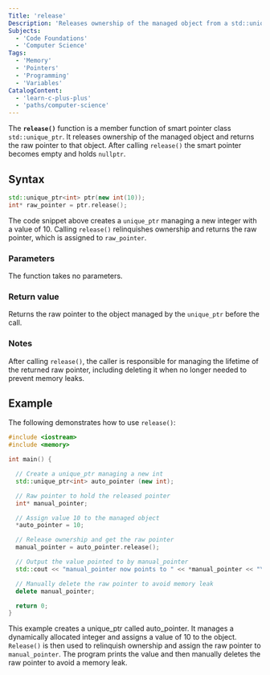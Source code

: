 ```yaml
---
Title: 'release'
Description: 'Releases ownership of the managed object from a std::unique_ptr.'
Subjects: 
  - 'Code Foundations'
  - 'Computer Science'
Tags:
  - 'Memory'
  - 'Pointers'
  - 'Programming'
  - 'Variables'
CatalogContent:
  - 'learn-c-plus-plus'
  - 'paths/computer-science'
---
```


The **`release()`** function is a member function of smart pointer class `std::unique_ptr`. It releases ownership of the managed object and returns the raw pointer to that object. After calling `release()` the smart pointer becomes empty and holds `nullptr`. 

## Syntax

```cpp
std::unique_ptr<int> ptr(new int(10));
int* raw_pointer = ptr.release();
```

The code snippet above creates a `unique_ptr` managing a new integer with a value of 10. Calling `release()` relinquishes ownership and returns the raw pointer, which is assigned to `raw_pointer`.

### Parameters

The function takes no parameters.

### Return value

Returns the raw pointer to the object managed by the `unique_ptr` before the call.

### Notes

After calling `release()`, the caller is responsible for managing the lifetime of the returned raw pointer, including deleting it when no longer needed to prevent memory leaks.

## Example

The following demonstrates how to use `release()`:

```cpp
#include <iostream>
#include <memory>

int main() {

  // Create a unique_ptr managing a new int
  std::unique_ptr<int> auto_pointer (new int);

  // Raw pointer to hold the released pointer
  int* manual_pointer;

  // Assign value 10 to the managed object
  *auto_pointer = 10;

  // Release ownership and get the raw pointer
  manual_pointer = auto_pointer.release();

  // Output the value pointed to by manual_pointer
  std::cout << "manual_pointer now points to " << *manual_pointer << "\n";

  // Manually delete the raw pointer to avoid memory leak
  delete manual_pointer;

  return 0;
} 
```

This example creates a unique_ptr called auto_pointer. It manages a dynamically allocated integer and assigns a value of 10 to the object. `Release()` is then used to relinquish ownership and assign the raw pointer to `manual_pointer`. The program prints the value and then manually deletes the raw pointer to avoid a memory leak.

